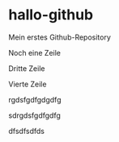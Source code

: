 # hallo-github
Mein erstes Github-Repository

Noch eine Zeile

Dritte Zeile

Vierte Zeile

rgdsfgdfgdgdfg


sdrgdsfgdfgdfg

dfsdfsdfds